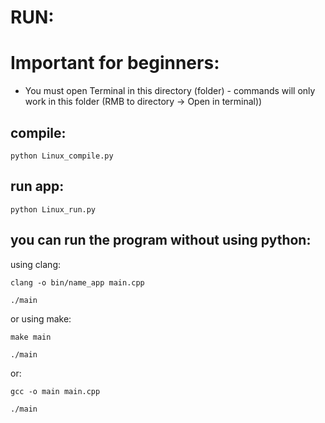 # RUN:

# Important for beginners:
- You must open Terminal in this directory (folder) - commands will only work in this folder
(RMB to directory -> Open in terminal))

## compile:
  `python Linux_compile.py`

## run app:
  `python Linux_run.py`

## you can run the program without using python:

using clang:

  `clang -o bin/name_app main.cpp`
  
  `./main`

or using make:

  `make main`
  
  `./main`

or:

`gcc -o main main.cpp`
  
  `./main`
